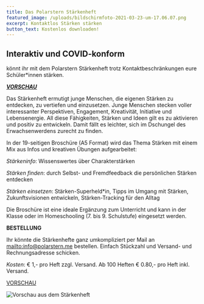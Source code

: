 ```yaml
---
title: Das Polarstern Stärkenheft
featured_image: /uploads/bildschirmfoto-2021-03-23-um-17.06.07.png
excerpt: Kontaktlos Stärken stärken
button_text: Kostenlos downloaden!
---
```

## Interaktiv und COVID-konform

könnt ihr mit dem Polarstern Stärkenheft trotz Kontaktbeschränkungen eure Schüler*innen stärken.

[_**VORSCHAU**_](DOWNLOAD)

Das Stärkenheft ermutigt junge Menschen, die eigenen Stärken zu entdecken, zu vertiefen und einzusetzen. Junge Menschen stecken voller interessanter Perspektiven, Engagement, Kreativität, Initiative und Lebensenergie. All diese Fähigkeiten, Stärken und Ideen gilt es zu aktivieren und positiv zu entwickeln. Damit fällt es leichter, sich im Dschungel des Erwachsenwerdens zurecht zu finden.

In der 19-seitigen Broschüre (A5 Format) wird das Thema Stärken mit einem Mix aus Infos und kreativen Übungen aufgearbeitet:

_Stärkeninfo_: Wissenswertes über Charakterstärken 

_Stärken finden_: durch Selbst- und Fremdfeedback die persönlichen Stärken entdecken 

_Stärken einsetzen_: Stärken-Superheld*in, Tipps im Umgang mit Stärken, Zukunftsvisionen entwickeln, Stärken-Tracking für den Alltag 

Die Broschüre ist eine ideale Ergänzung zum Unterricht und kann in der Klasse oder im Homeschooling (7. bis 9. Schulstufe) eingesetzt werden.

**BESTELLUNG**

Ihr könnte die Stärkenhefte ganz umkompliziert per Mail an <mailto:info@polarstern.me> bestellen. Einfach Stückzahl und Versand- und Rechnungsadresse schicken.

_Kosten_: € 1,- pro Heft zzgl. Versand. Ab 100 Heften € 0.80,- pro Heft inkl. Versand. 

[VORSCHAU](https://drive.google.com/file/d/1f86r08RY49qI1rYV4cxHsAPl7N5kJqtL/view?usp=sharing)

![Vorschau aus dem Stärkenheft](/uploads/stärkenheft-lo-res-vorschau-.png)
